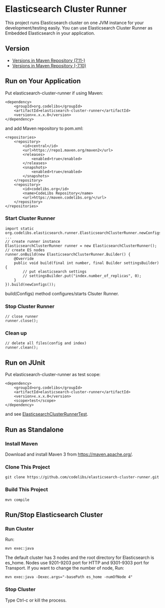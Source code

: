 Elasticsearch Cluster Runner
============================

This project runs Elasticsearch cluster on one JVM instance for your development/testing easily.
You can use Elasticsearch Cluster Runner as Embedded Elasticsearch in your application.

## Version

- [Versions in Maven Repository (7.11-)](https://maven.codelibs.org/org/codelibs/elasticsearch-cluster-runner/)
- [Versions in Maven Repository (-7.10)](https://repo1.maven.org/maven2/org/codelibs/elasticsearch-cluster-runner/)

## Run on Your Application

Put elasticsearch-cluster-runner if using Maven:

    <dependency>
        <groupId>org.codelibs</groupId>
        <artifactId>elasticsearch-cluster-runner</artifactId>
        <version>x.x.x.0</version>
    </dependency>

and add Maven repository to pom.xml:

	<repositories>
		<repository>
			<id>central</id>
			<url>https://repo1.maven.org/maven2</url>
			<releases>
				<enabled>true</enabled>
			</releases>
			<snapshots>
				<enabled>true</enabled>
			</snapshots>
		</repository>
		<repository>
			<id>codelibs.org</id>
			<name>CodeLibs Repository</name>
			<url>https://maven.codelibs.org/</url>
		</repository>
	</repositories>

### Start Cluster Runner

    import static org.codelibs.elasticsearch.runner.ElasticsearchClusterRunner.newConfigs;
    ...
    // create runner instance
    ElasticsearchClusterRunner runner = new ElasticsearchClusterRunner();
    // create ES nodes
    runner.onBuild(new ElasticsearchClusterRunner.Builder() {
        @Override
        public void build(final int number, final Builder settingsBuilder) {
            // put elasticsearch settings
            // settingsBuilder.put("index.number_of_replicas", 0);
        }
    }).build(newConfigs());

build(Configs) method configures/starts Clsuter Runner.

### Stop Cluster Runner

    // close runner
    runner.close();

### Clean up 

    // delete all files(config and index)
    runner.clean();

## Run on JUnit

Put elasticsearch-cluster-runner as test scope:

    <dependency>
        <groupId>org.codelibs</groupId>
        <artifactId>elasticsearch-cluster-runner</artifactId>
        <version>x.x.x.0</version>
        <scope>test</scope>
    </dependency>

and see [ElasticsearchClusterRunnerTest](https://github.com/codelibs/elasticsearch-cluster-runner/blob/master/src/test/java/org/codelibs/elasticsearch/runner/ElasticsearchClusterRunnerTest.java "ElasticsearchClusterRunnerTest").

## Run as Standalone

### Install Maven

Download and install Maven 3 from https://maven.apache.org/.

### Clone This Project

    git clone https://github.com/codelibs/elasticsearch-cluster-runner.git

### Build This Project

    mvn compile

## Run/Stop Elasticsearch Cluster

### Run Cluster

Run:

    mvn exec:java 

The default cluster has 3 nodes and the root directory for Elasticsearch is es\_home.
Nodes use 9201-9203 port for HTTP and 9301-9303 port for Transport.
If you want to change the number of node, Run:

    mvn exec:java -Dexec.args="-basePath es_home -numOfNode 4"

### Stop Cluster

Type Ctrl-c or kill the process.
